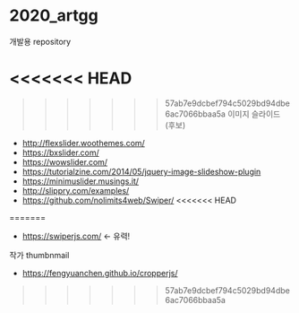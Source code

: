 # 2020_artgg
개발용 repository

<<<<<<< HEAD
=======

>>>>>>> 57ab7e9dcbef794c5029bd94dbe6ac7066bbaa5a
이미지 슬라이드 (후보)
 * http://flexslider.woothemes.com/
 * https://bxslider.com/
 * https://wowslider.com/
 * https://tutorialzine.com/2014/05/jquery-image-slideshow-plugin
 * https://minimuslider.musings.it/
 * http://slippry.com/examples/
 * https://github.com/nolimits4web/Swiper/
<<<<<<< HEAD




=======
 * https://swiperjs.com/          <- 유력!
 
 작가 thumbnmail
  * https://fengyuanchen.github.io/cropperjs/
>>>>>>> 57ab7e9dcbef794c5029bd94dbe6ac7066bbaa5a
